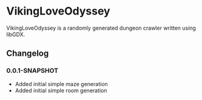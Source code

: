 # VikingLoveOdyssey
VikingLoveOdyssey is a randomly generated dungeon crawler written using libGDX.

## Changelog
### 0.0.1-SNAPSHOT
* Added initial simple maze generation
* Added initial simple room generation